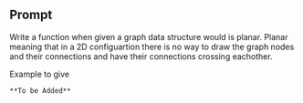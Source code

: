## Prompt

Write a function when given a graph data structure would is planar. Planar meaning that in a 2D configuartion there is no way to draw the graph nodes and their connections and have their connections crossing eachother.

Example to give
```
**To be Added**

```
